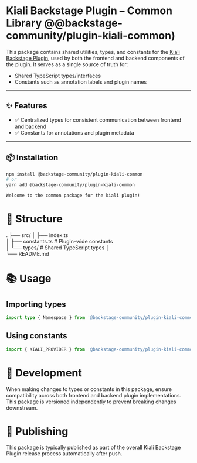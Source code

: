 # Kiali Backstage Plugin – Common Library @@backstage-community/plugin-kiali-common)

This package contains shared utilities, types, and constants for the [Kiali Backstage Plugin](https://github.com/backstage/community-plugins/tree/main/workspaces/kiali), used by both the frontend and backend components of the plugin. It serves as a single source of truth for:

- Shared TypeScript types/interfaces
- Constants such as annotation labels and plugin names

---

## ✨ Features

- ✅ Centralized types for consistent communication between frontend and backend
- ✅ Constants for annotations and plugin metadata

---

## 📦 Installation

```bash
npm install @backstage-community/plugin-kiali-common
# or
yarn add @backstage-community/plugin-kiali-common

Welcome to the common package for the kiali plugin!
```

# 📁 Structure

.
├── src/
│ ├── index.ts  
│ ├── constants.ts # Plugin-wide constants  
│ └── types/ # Shared TypeScript types
│  
└── README.md

# 📚 Usage

## Importing types

```ts
import type { Namespace } from '@backstage-community/plugin-kiali-common/types';
```

## Using constants

```ts
import { KIALI_PROVIDER } from '@backstage-community/plugin-kiali-common';
```

# 🔧 Development

When making changes to types or constants in this package, ensure compatibility across both frontend and backend plugin implementations. This package is versioned independently to prevent breaking changes downstream.

# 🚀 Publishing

This package is typically published as part of the overall Kiali Backstage Plugin release process automatically after push.
